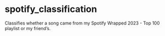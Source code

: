 # spotify_classification
Classifies whether a song came from my Spotify Wrapped 2023 - Top 100 playlist or my friend’s.
